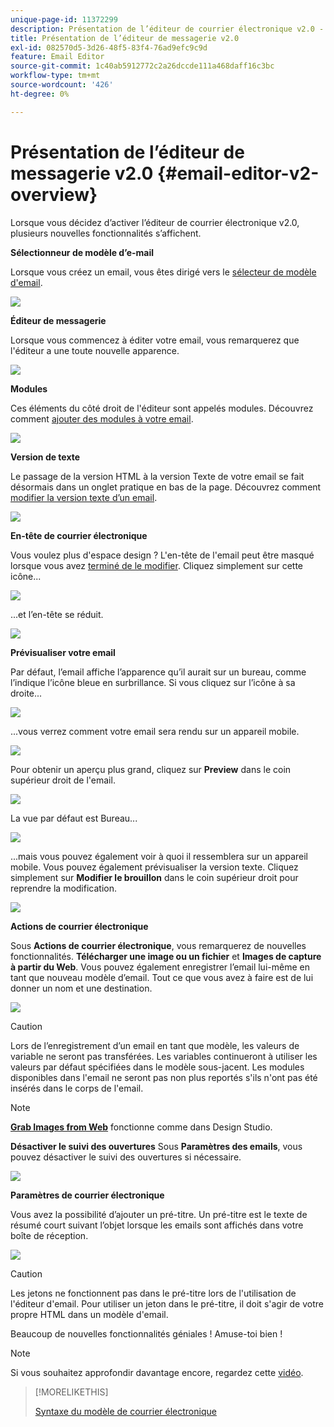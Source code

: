 ```yaml
---
unique-page-id: 11372299
description: Présentation de l’éditeur de courrier électronique v2.0 - Documents Marketo - Documentation du produit
title: Présentation de l’éditeur de messagerie v2.0
exl-id: 082570d5-3d26-48f5-83f4-76ad9efc9c9d
feature: Email Editor
source-git-commit: 1c40ab5912772c2a26dccde111a468daff16c3bc
workflow-type: tm+mt
source-wordcount: '426'
ht-degree: 0%

---
```


# Présentation de l’éditeur de messagerie v2.0 {#email-editor-v2-overview}

Lorsque vous décidez d’activer l’éditeur de courrier électronique v2.0, plusieurs nouvelles fonctionnalités s’affichent.

**Sélectionneur de modèle d’e-mail**

Lorsque vous créez un email, vous êtes dirigé vers le [sélecteur de modèle d&#39;email](/help/marketo/product-docs/email-marketing/general/email-editor-2/email-template-picker-overview.md).

![](assets/email-editor-v2-overview-1.png)

**Éditeur de messagerie**

Lorsque vous commencez à éditer votre email, vous remarquerez que l&#39;éditeur a une toute nouvelle apparence.

![](assets/email-editor-v2-overview-2.png)

**Modules**

Ces éléments du côté droit de l&#39;éditeur sont appelés modules. Découvrez comment [ajouter des modules à votre email](/help/marketo/product-docs/email-marketing/general/email-editor-2/add-modules-to-your-email.md).

![](assets/email-editor-v2-overview-3.png)

**Version de texte**

Le passage de la version HTML à la version Texte de votre email se fait désormais dans un onglet pratique en bas de la page. Découvrez comment [modifier la version texte d’un email](/help/marketo/product-docs/email-marketing/general/creating-an-email/edit-the-text-version-of-an-email.md).

![](assets/email-editor-v2-overview-4.png)

**En-tête de courrier électronique**

Vous voulez plus d&#39;espace design ? L&#39;en-tête de l&#39;email peut être masqué lorsque vous avez [terminé de le modifier](/help/marketo/product-docs/email-marketing/general/creating-an-email/edit-your-email-header.md). Cliquez simplement sur cette icône...

![](assets/email-editor-v2-overview-5.png)

...et l’en-tête se réduit.

![](assets/email-editor-v2-overview-6.png)

**Prévisualiser votre email**

Par défaut, l’email affiche l’apparence qu’il aurait sur un bureau, comme l’indique l’icône bleue en surbrillance. Si vous cliquez sur l’icône à sa droite...

![](assets/email-editor-v2-overview-7.png)

...vous verrez comment votre email sera rendu sur un appareil mobile.

![](assets/email-editor-v2-overview-8.png)

Pour obtenir un aperçu plus grand, cliquez sur **Preview** dans le coin supérieur droit de l&#39;email.

![](assets/email-editor-v2-overview-9.png)

La vue par défaut est Bureau...

![](assets/email-editor-v2-overview-10.png)

...mais vous pouvez également voir à quoi il ressemblera sur un appareil mobile. Vous pouvez également prévisualiser la version texte. Cliquez simplement sur **Modifier le brouillon** dans le coin supérieur droit pour reprendre la modification.

![](assets/email-editor-v2-overview-11.png)

**Actions de courrier électronique**

Sous **Actions de courrier électronique**, vous remarquerez de nouvelles fonctionnalités. **Télécharger une image ou un fichier** et **Images de capture à partir du Web**. Vous pouvez également enregistrer l’email lui-même en tant que nouveau modèle d’email. Tout ce que vous avez à faire est de lui donner un nom et une destination.

![](assets/email-editor-v2-overview-12.png)

>[!CAUTION]
>
>Lors de l’enregistrement d’un email en tant que modèle, les valeurs de variable ne seront pas transférées. Les variables continueront à utiliser les valeurs par défaut spécifiées dans le modèle sous-jacent. Les modules disponibles dans l&#39;email ne seront pas non plus reportés s&#39;ils n&#39;ont pas été insérés dans le corps de l&#39;email.

>[!NOTE]
>
>**[Grab Images from Web](/help/marketo/product-docs/demand-generation/images-and-files/grab-the-images-from-a-web-page.md)** fonctionne comme dans Design Studio.

**Désactiver le suivi des ouvertures** Sous **Paramètres des emails**, vous pouvez désactiver le suivi des ouvertures si nécessaire.

![](assets/email-editor-v2-overview-13.png)

**Paramètres de courrier électronique**

Vous avez la possibilité d’ajouter un pré-titre. Un pré-titre est le texte de résumé court suivant l’objet lorsque les emails sont affichés dans votre boîte de réception.

![](assets/email-editor-v2-overview-14.png)

>[!CAUTION]
>
>Les jetons ne fonctionnent pas dans le pré-titre lors de l&#39;utilisation de l&#39;éditeur d&#39;email. Pour utiliser un jeton dans le pré-titre, il doit s&#39;agir de votre propre HTML dans un modèle d&#39;email.

Beaucoup de nouvelles fonctionnalités géniales ! Amuse-toi bien !

>[!NOTE]
>
>Si vous souhaitez approfondir davantage encore, regardez cette [vidéo](https://nation.marketo.com/videos/1463).

>[!MORELIKETHIS]
>
>[Syntaxe du modèle de courrier électronique](/help/marketo/product-docs/email-marketing/general/email-editor-2/email-template-syntax.md)
